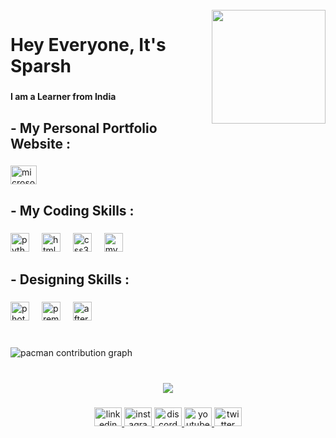 <br clear="both">

<img align="right" height="182" src="https://sparkwavegroup.com/wp-content/uploads/2022/07/Coding_01-1-1.gif"  />

###

<h1 align="left">Hey Everyone, It's Sparsh</h1>

###

<h4 align="left">I am a Learner from India</h4>

###

<h2 align="left">- My Personal Portfolio Website :</h2>

###

<div align="left">
  <a href="https://sparsh-jain.netlify.app/" target="_blank">
    <img src="https://raw.githubusercontent.com/maurodesouza/profile-readme-generator/master/src/assets/icons/social/microsoft-outlook/default.svg" width="42" height="30" alt="microsoft-outlook logo"  />
  </a>
</div>

###

<h2 align="left">- My Coding Skills :</h2>

###

<div align="left">
  <img src="https://cdn.jsdelivr.net/gh/devicons/devicon/icons/python/python-original.svg" height="30" alt="python logo"  />
  <img width="12" />
  <img src="https://cdn.jsdelivr.net/gh/devicons/devicon/icons/html5/html5-original.svg" height="30" alt="html5 logo"  />
  <img width="12" />
  <img src="https://cdn.jsdelivr.net/gh/devicons/devicon/icons/css3/css3-original.svg" height="30" alt="css3 logo"  />
  <img width="12" />
  <img src="https://cdn.jsdelivr.net/gh/devicons/devicon/icons/mysql/mysql-original.svg" height="30" alt="mysql logo"  />
</div>

###

<h2 align="left">- Designing Skills :</h2>

###

<div align="left">
  <img src="https://cdn.jsdelivr.net/gh/devicons/devicon/icons/photoshop/photoshop-plain.svg" height="30" alt="photoshop logo"  />
  <img width="12" />
  <img src="https://cdn.jsdelivr.net/gh/devicons/devicon/icons/premierepro/premierepro-original.svg" height="30" alt="premierepro logo"  />
  <img width="12" />
  <img src="https://cdn.jsdelivr.net/gh/devicons/devicon/icons/aftereffects/aftereffects-original.svg" height="30" alt="aftereffects logo"  />
</div>

###

<br clear="both">

<picture>
  <source media="(prefers-color-scheme: dark)" srcset="https://raw.githubusercontent.com/GodSparsh99/GodSparsh99/output/pacman-contribution-graph-dark.svg">
  <source media="(prefers-color-scheme: light)" srcset="https://raw.githubusercontent.com/GodSparsh99/GodSparsh99/output/pacman-contribution-graph.svg">
  <img alt="pacman contribution graph" src="https://raw.githubusercontent.com/GodSparsh99/GodSparsh99/output/pacman-contribution-graph.svg">
</picture>

###

<br clear="both">

<div align="center">
  <img src="https://profile-counter.glitch.me/GodSparsh99/count.svg?"  />
</div>

###

<div align="center">
  <a href="https://www.linkedin.com/in/jainsparsh99" target="_blank">
    <img src="https://raw.githubusercontent.com/maurodesouza/profile-readme-generator/master/src/assets/icons/social/linkedin/default.svg" width="44" height="30" alt="linkedin logo"  />
  </a>
  <a href="https://www.instagram.com/__sparsh_jain" target="_blank">
    <img src="https://raw.githubusercontent.com/maurodesouza/profile-readme-generator/master/src/assets/icons/social/instagram/default.svg" width="44" height="30" alt="instagram logo"  />
  </a>
  <a href="https://discordapp.com/users/958004476210475058" target="_blank">
    <img src="https://raw.githubusercontent.com/maurodesouza/profile-readme-generator/master/src/assets/icons/social/discord/default.svg" width="44" height="30" alt="discord logo"  />
  </a>
  <a href="https://www.youtube.com/@Sparsh_Jain" target="_blank">
    <img src="https://raw.githubusercontent.com/maurodesouza/profile-readme-generator/master/src/assets/icons/social/youtube/default.svg" width="44" height="30" alt="youtube logo"  />
  </a>
  <a href="https://www.x.com/SparshJain99" target="_blank">
    <img src="https://raw.githubusercontent.com/maurodesouza/profile-readme-generator/master/src/assets/icons/social/twitter/default.svg" width="44" height="30" alt="twitter logo"  />
  </a>
</div>

###

